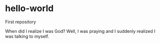 hello-world
===========

First repository

When did I realize I was God? Well, I was praying and I suddenly realized I was talking to myself.
